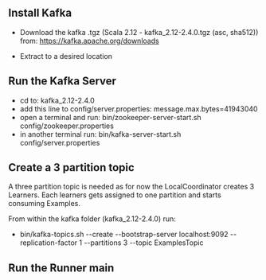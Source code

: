 ## Install Kafka

* Download the kafka .tgz (Scala 2.12  - kafka_2.12-2.4.0.tgz (asc, sha512)) from: https://kafka.apache.org/downloads

* Extract to a desired location

## Run the Kafka Server

* cd to: kafka_2.12-2.4.0
* add this line to config/server.properties: message.max.bytes=41943040
* open a terminal and run: bin/zookeeper-server-start.sh config/zookeeper.properties
* in another terminal run: bin/kafka-server-start.sh config/server.properties

## Create a 3 partition topic

A three partition topic is needed as for now the LocalCoordinator creates 3 Learners. Each learners gets assigned to one partition and starts consuming Examples. 

From within the kafka folder (kafka_2.12-2.4.0) run:

* bin/kafka-topics.sh --create --bootstrap-server localhost:9092 --replication-factor 1 --partitions 3 --topic ExamplesTopic

## Run the Runner main

